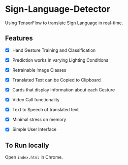 # Sign-Language-Detector
Using TensorFlow to translate Sign Language in real-time. 


## Features
- [x] Hand Gesture Training and Classification
- [x] Prediction works in varying Lighting Conditions
- [x] Retrainable Image Classes
- [x] Translated Text can be Copied to Clipboard
- [x] Cards that display Information about each Gesture
- [x] Video Call functionality
- [x] Text to Speech of translated text
- [x] Minimal stress on memory

- [x] Simple User Interface




## To Run locally 
Open `index.html` in Chrome.<br/>



